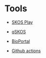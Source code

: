 # Tools

- [SKOS Play](https://labs.sparna.fr/skos-play/convert)

- [qSKOS](https://github.com/cmader/qSKOS)

- [BioPortal](https://bioportal.bioontology.org/)

- [Github actions](https://github.com/features/actions)
